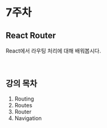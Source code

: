 # 7주차

## React Router

React에서 라우팅 처리에 대해 배워봅시다.

<br>

## 강의 목차

1. Routing 
2. Routes 
3. Router 
4. Navigation
